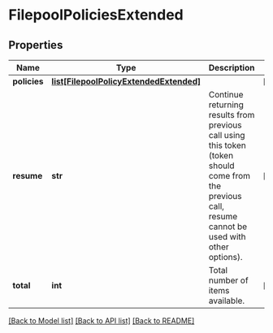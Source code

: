 # FilepoolPoliciesExtended

## Properties
Name | Type | Description | Notes
------------ | ------------- | ------------- | -------------
**policies** | [**list[FilepoolPolicyExtendedExtended]**](FilepoolPolicyExtendedExtended.md) |  | [optional] 
**resume** | **str** | Continue returning results from previous call using this token (token should come from the previous call, resume cannot be used with other options). | [optional] 
**total** | **int** | Total number of items available. | [optional] 

[[Back to Model list]](../README.md#documentation-for-models) [[Back to API list]](../README.md#documentation-for-api-endpoints) [[Back to README]](../README.md)


